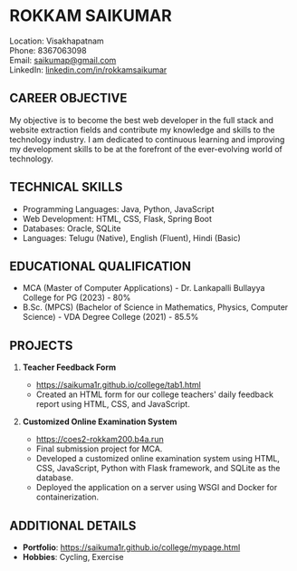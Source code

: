 # ROKKAM SAIKUMAR
Location: Visakhapatnam  
Phone: 8367063098  
Email: saikumap@gmail.com  
LinkedIn: [linkedin.com/in/rokkamsaikumar](https://www.linkedin.com/in/rokkamsaikumar)

## CAREER OBJECTIVE
My objective is to become the best web developer in the full stack and website extraction fields and contribute my knowledge and skills to the technology industry. I am dedicated to continuous learning and improving my development skills to be at the forefront of the ever-evolving world of technology.

## TECHNICAL SKILLS
- Programming Languages: Java, Python, JavaScript
- Web Development: HTML, CSS, Flask, Spring Boot
- Databases: Oracle, SQLite
- Languages: Telugu (Native), English (Fluent), Hindi (Basic)

## EDUCATIONAL QUALIFICATION
- MCA (Master of Computer Applications) - Dr. Lankapalli Bullayya College for PG (2023) - 80%
- B.Sc. (MPCS) (Bachelor of Science in Mathematics, Physics, Computer Science) - VDA Degree College (2021) - 85.5%

## PROJECTS
1. **Teacher Feedback Form**
   - https://saikuma1r.github.io/college/tab1.html
   - Created an HTML form for our college teachers' daily feedback report using HTML, CSS, and JavaScript.

2. **Customized Online Examination System**
   - https://coes2-rokkam200.b4a.run
   - Final submission project for MCA.
   - Developed a customized online examination system using HTML, CSS, JavaScript, Python with Flask framework, and SQLite as the database.
   - Deployed the application on a server using WSGI and Docker for containerization.

## ADDITIONAL DETAILS
- **Portfolio**: https://saikuma1r.github.io/college/mypage.html
- **Hobbies**: Cycling, Exercise
